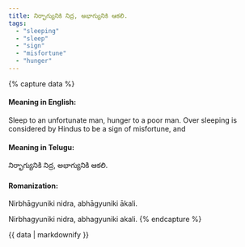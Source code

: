```yaml
---
title: నిర్భాగ్యునికి నిద్ర, అభాగ్యునికి ఆకలి.
tags:
  - "sleeping"
  - "sleep"
  - "sign"
  - "misfortune"
  - "hunger"
---
```


{% capture data %}
#### Meaning in English:
Sleep to an unfortunate man, hunger to a poor man.
Over sleeping is considered by Hindus to be a sign of misfortune, and

#### Meaning in Telugu:
నిర్భాగ్యునికి నిద్ర, అభాగ్యునికి ఆకలి.

#### Romanization:
Nirbhāgyuniki nidra, abhāgyuniki ākali.

Nirbhagyuniki nidra, abhagyuniki akali.
{% endcapture %}

{{ data | markdownify }}


